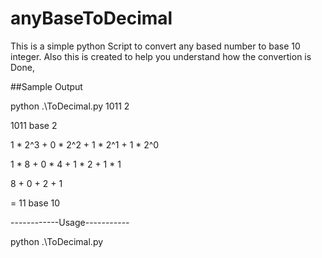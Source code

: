 # anyBaseToDecimal

This is a simple python Script to convert any based number to base 10 integer.
Also this is created to help you understand how the convertion is Done,

##Sample Output

python .\ToDecimal.py 1011 2

1011 base 2

1 * 2^3 + 0 * 2^2 + 1 * 2^1 + 1 * 2^0

1 * 8 + 0 * 4 + 1 * 2 + 1 * 1

8 + 0 + 2 + 1

= 11 base 10



------------Usage-----------

 python .\ToDecimal.py <number> <base>
